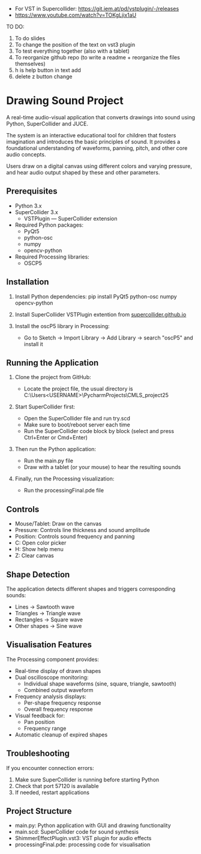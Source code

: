 - For VST in Supercollider: https://git.iem.at/pd/vstplugin/-/releases
- https://www.youtube.com/watch?v=TOKgLjix1aU


TO DO: 
1. To do slides
2. To change the position of the text on vst3 plugin
3. To test everything together (also with a tablet)
4. To reorganize github repo (to write a readme + reorganize the files themselves)
5. h is help button in text add
6. delete z button change



Drawing Sound Project
====================

A real-time audio-visual application that converts drawings into sound using Python, SuperCollider and JUCE. 

The system is an interactive educational tool for children that fosters imagination and introduces the basic principles of sound. It provides a foundational understanding of waveforms, panning, pitch, and other core audio concepts. 

Users draw on a digital canvas using different colors and varying pressure, and hear audio output shaped by these and other parameters. 


Prerequisites
------------
- Python 3.x
- SuperCollider 3.x
    - VSTPlugin — SuperCollider extension
- Required Python packages:
  - PyQt5
  - python-osc
  - numpy
  - opencv-python
- Required Processing libraries:
  - OSCP5

Installation
-----------
1. Install Python dependencies:
   pip install PyQt5 python-osc numpy opencv-python

2. Install SuperCollider VSTPlugin extention from [supercollider.github.io](https://git.iem.at/pd/vstplugin/-/releases)

3. Install the oscP5 library in Processing:
   - Go to Sketch -> Import Library -> Add Library -> search "oscP5" and install it

Running the Application
----------------------
1. Clone the project from GitHub:
   - Locate the project file, the usual directory is C:\Users\<USERNAME>\PycharmProjects\CMLS_project25

2. Start SuperCollider first:
   - Open the SuperCollider file and run try.scd
   - Make sure to boot/reboot server each time
   - Run the SuperCollider code block by block (select and press Ctrl+Enter or Cmd+Enter)

3. Then run the Python application:
   - Run the main.py file
   - Draw with a tablet (or your mouse) to hear the resulting sounds

4. Finally, run the Processing visualization:
   - Run the processingFinal.pde file

Controls
--------
- Mouse/Tablet: Draw on the canvas
- Pressure: Controls line thickness and sound amplitude
- Position: Controls sound frequency and panning
- C: Open color picker
- H: Show help menu
- Z: Clear canvas

Shape Detection
--------------
The application detects different shapes and triggers corresponding sounds:
- Lines → Sawtooth wave
- Triangles → Triangle wave
- Rectangles → Square wave
- Other shapes → Sine wave

Visualisation Features
-------------------------------
The Processing component provides:
- Real-time display of drawn shapes
- Dual oscilloscope monitoring:
  - Individual shape waveforms (sine, square, triangle, sawtooth)
  - Combined output waveform
- Frequency analysis displays:
  - Per-shape frequency response
  - Overall frequency response
- Visual feedback for:
  - Pan position 
  - Frequency range 
- Automatic cleanup of expired shapes

Troubleshooting
--------------
If you encounter connection errors:
1. Make sure SuperCollider is running before starting Python
2. Check that port 57120 is available
3. If needed, restart applications

Project Structure
----------------
- main.py: Python application with GUI and drawing functionality
- main.scd: SuperCollider code for sound synthesis
- ShimmerEffectPlugin.vst3: VST plugin for audio effects
- processingFinal.pde: processing code for visualisation

